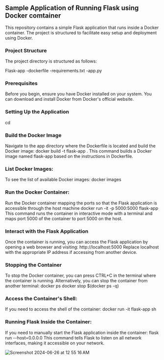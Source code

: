 ## Sample Application of Running Flask using Docker comtainer

This repository contains a simple Flask application that runs inside a Docker container. The project is structured to facilitate easy setup and deployment using Docker.

### Project Structure
The project directory is structured as follows:

Flask-app
-dockerfile
-requirements.txt
-app.py

### Prerequisites
Before you begin, ensure you have Docker installed on your system. You can download and install Docker from Docker's official website.

### Setting Up the Application
cd <repository-directory>

### Build the Docker Image
Navigate to the app directory where the Dockerfile is located and build the Docker image:
docker build -t flask-app .
This command builds a Docker image named flask-app based on the instructions in Dockerfile.

### List Docker Images:
To see the list of available Docker images:
docker images

### Run the Docker Container:
Run the Docker container mapping the ports so that the Flask application is accessible through the host machine
docker run -it -p 5000:5000 flask-app
This command runs the container in interactive mode with a terminal and maps port 5000 of the container to port 5000 on the host.

### Interact with the Flask Application
Once the container is running, you can access the Flask application by opening a web browser and visiting:
http://localhost:5000
Replace localhost with the appropriate IP address if accessing from another device.

### Stopping the Container
To stop the Docker container, you can press CTRL+C in the terminal where the container is running. Alternatively, you can stop the container from another terminal:
docker ps
docker stop $(docker ps -q)

### Access the Container's Shell:
If you need to access the shell of the container:
docker run -it flask-app sh

### Running Flask Inside the Container:
If you need to manually start the Flask application inside the container:
flask run --host=0.0.0.0
This command tells Flask to listen on all network interfaces, making it accessible on your network.

![Screenshot 2024-06-26 at 12 55 16 AM](https://github.com/sreenijaj/Python-Flask-Docker/assets/115388500/a9157230-4f73-40ab-97ce-6c368afdda70)


